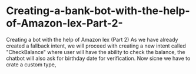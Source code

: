 # Creating-a-bank-bot-with-the-help-of-Amazon-lex-Part-2-
Creating a bot with the help of Amazon lex (Part 2)
As we have already created a fallback intent, we will proceed with creating a new intent called "CheckBalance" where user will have the ability to check the balance, the chatbot will also ask for birthday date for verification.
Now sicne we have to crate a custom type, 
